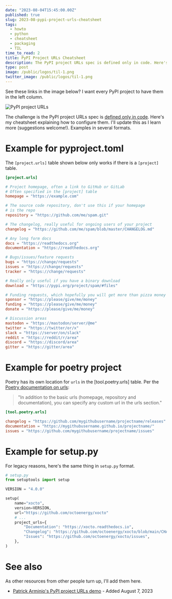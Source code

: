 ```yaml
---
date: "2023-08-04T15:45:00.00Z"
published: true
slug: 2023-08-pypi-project-urls-cheatsheet
tags:
  - howto
  - python
  - cheatsheet  
  - packaging
  - TIL
time_to_read: 2
title: PyPI Project URLs Cheatsheet
description: The PyPI project URLs spec is defined only in code. Here's my cheatsheet explaining how to configure them. I'll update this as I learn more (suggestions welcome!). Examples in several formats.
type: post
image: /public/logos/til-1.png
twitter_image: /public/logos/til-1.png
---
```


See these links in the image below? I want every PyPI project to have them in the left column.

![PyPI project URLs](https://f004.backblazeb2.com/file/daniel-feldroy-com/public/images/pypi-links-sidenav.png)

The challenge is the PyPI project URLs spec is [defined only in code](https://github.com/pypi/warehouse/blob/70eac9796fa1eae24741525688a112586eab9010/warehouse/templates/packaging/detail.html#L20-L62). Here's my cheatsheet explaining how to configure them. I'll update this as I learn more (suggestions welcome!). Examples in several formats.

# Example for pyproject.toml

The `[project.urls]` table shown below only works if there is a `[project]` table.


```toml
[project.urls]

# Project homepage, often a link to GitHub or GitLab
# Often specified in the [project] table
homepage = "https://example.com"

# The source code repository, don't use this if your homepage
# is the repo
repository = "https://github.com/me/spam.git"

# The changelog, really useful for ongoing users of your project
changelog = "https://github.com/me/spam/blob/master/CHANGELOG.md"

# Any long form docs
docs = "https://readthedocs.org"
documentation = "https://readthedocs.org"

# Bugs/issues/feature requests
bugs = "https://change/requests"
issues = "https://change/requests"
tracker = "https://change/requests"

# Really only useful if you have a binary download
download = "https://pypi.org/project/spam/#files"

# Funding requests, which hopefully you will get more than pizza money
sponsor = "https://please/give/me/money"
funding = "https://please/give/me/money"
donate = "https://please/give/me/money"

# Discussion areas
mastodon = "https://mastodon/server/@me"
twitter = "https://twitter/or/x"
slack = "https://server/on/slack"
reddit = "https://reddit/r/area"
discord = "https://discord/area"
gitter = "https://gitter/area"
```

# Example for poetry project

Poetry has its own location for `urls` in the [tool.poetry.urls] table. Per the [Poetry documentation on urls](https://python-poetry.org/docs/pyproject/#urls):

> "In addition to the basic urls (homepage, repository and documentation), you can specify any custom url in the urls section."

```toml
[tool.poetry.urls]

changelog = "https://github.com/mygithubusername/projectname/releases"
documentation = "https://mygithubusername.github.io/projectname/"
issues = "https://github.com/mygithubusername/projectname/issues"
````

# Example for setup.py

For legacy reasons, here's the same thing in `setup.py` format.

```python
# setup.py
from setuptools import setup

VERSION = "4.0.0"

setup(
    name="xocto",
    version=VERSION,
    url="https://github.com/octoenergy/xocto"
    # ...
    project_urls={
        "Documentation": "https://xocto.readthedocs.io",
        "Changelog": "https://github.com/octoenergy/xocto/blob/main/CHANGELOG.md",
        "Issues": "https://github.com/octoenergy/xocto/issues",
    },
)
```

# See also

As other resources from other people turn up, I'll add them here.

- [Patrick Arminio's PyPI project URLs demo](https://github.com/patrick91/links-demo) - Added August 7, 2023
